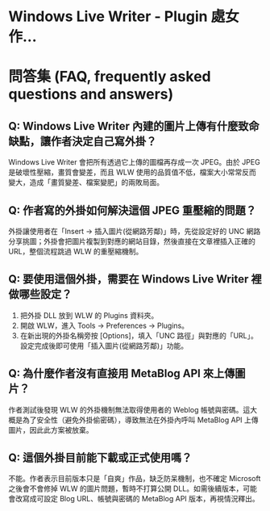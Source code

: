 # Windows Live Writer - Plugin 處女作...

# 問答集 (FAQ, frequently asked questions and answers)

## Q: Windows Live Writer 內建的圖片上傳有什麼致命缺點，讓作者決定自己寫外掛？
Windows Live Writer 會把所有透過它上傳的圖檔再存成一次 JPEG。由於 JPEG 是破壞性壓縮，畫質會變差，而且 WLW 使用的品質值不低，檔案大小常常反而變大，造成「畫質變差、檔案變肥」的兩敗局面。

## Q: 作者寫的外掛如何解決這個 JPEG 重壓縮的問題？
外掛讓使用者在「Insert → 插入圖片(從網路芳鄰)」時，先從設定好的 UNC 網路分享挑圖；外掛會把圖片複製到對應的網站目錄，然後直接在文章裡插入正確的 URL，整個流程跳過 WLW 的重壓縮機制。

## Q: 要使用這個外掛，需要在 Windows Live Writer 裡做哪些設定？
1. 把外掛 DLL 放到 WLW 的 Plugins 資料夾。  
2. 開啟 WLW，進入 Tools → Preferences → Plugins。  
3. 在新出現的外掛名稱旁按 [Options]，填入「UNC 路徑」與對應的「URL」。設定完成後即可使用「插入圖片(從網路芳鄰)」功能。

## Q: 為什麼作者沒有直接用 MetaBlog API 來上傳圖片？
作者測試後發現 WLW 的外掛機制無法取得使用者的 Weblog 帳號與密碼。這大概是為了安全性（避免外掛偷密碼），導致無法在外掛內呼叫 MetaBlog API 上傳圖片，因此此方案被放棄。

## Q: 這個外掛目前能下載或正式使用嗎？
不能。作者表示目前版本只是「自爽」作品，缺乏防呆機制，也不確定 Microsoft 之後會不會修掉 WLW 的圖片問題，暫時不打算公開 DLL。如需後續版本，可能會改寫成可設定 Blog URL、帳號與密碼的 MetaBlog API 版本，再視情況釋出。